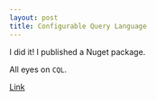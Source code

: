 ```yaml
---
layout: post
title: Configurable Query Language
---
```

I did it! I published a Nuget package.

All eyes on `CQL`.

[Link](https://github.com/Lotes/CQL)